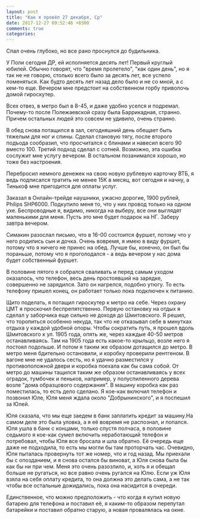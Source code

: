 ```yaml
---
layout: post
title: "Как я провёл 27 декабря, Ср"
date: 2017-12-27 09:52:46 +0300
comments: true
categories: 
---
```

Спал очень глубоко, но все рано проснулся до будильника.

У Поли сегодня ДР, ей исполняется десять лет! Первый круглый юбилей. Обычно говорят, что "время пролетело", "как один день", но я так не не говорю, столько всего было за десять лет, все успело поменяться. Как будто десять лет назад дело было и не со мной, а с кем-то еще. Вечером мне предстоит на собственном горбу приволочь домой гироскутер.

Всех отвез, в метро был в 8-45, и даже удобно уселся и подремал. Почему-то после Полежаевской сразу была Баррикадная, странно. Причем остальных людей это совсем не удивило, очень странно.

В обед снова потащился в зал, сегодняшний день обещает быть тяжелым для ног и спины. Сделал становую тягу, после второго подъода сообразил, что просчитался с блинами и навесил всего 90 вместо 100. Третий подход сделал с сотней. Возможно, эта ошибка сослужит мне услугу вечером. В остальном позанимался хорошо, но тоже без настроения.

Перебросил немного денежек на свою новую рублевую карточку ВТБ, я ведь подписался тратить не менее 15К в месяц, вот сегодня и начну, а Тинькоф мне пригодится для оплаты услуг.

Заказал в Онлайн-трейде наушники, ужасно дорогие, 1900 рублей, Philips SHP6000. Подкупило меня то, что у них провод только на одном ухе. Беспроводные я, видимо, никогда на выберу, все они выглядят маленькими для меня. Пусть это мне будет подарок на НГ. Заберу завтра вечером.

Симакин разослал письмо, что в 16-00 состоится фуршет, потому что у него родились сын и дочка. Очень вовремя, я имею в виду фуршет, потому что я ничего не принес на обед. Лучше бы, конечно, он был бы пораньше, потому что я проголодался - а ведь вечером у нас дома будет собственный фуршет.

В половине пятого я собрался сваливать и перед самым уходом оказалось, что телефон, весь день простоявший на зарядке, совершенно не зарядился. Зато он нагрелся, подобно утюгу. То есть телефону пришел конец, он работает только пока подключен к питанию.


Щито поделать, я потащил гироскутер к метро на себе. Через охрану ЦМТ я проскочил беспрепятственно. Первую остановку на отдых я сделал у заборчика еще сильно не доходя до Шмитовского. Я решил, что торопиться особенно некуда, так что не отказывал себе в минутках отдыха у каждой удобной опоры. Чтобы сократить путь, я прошел вдоль Шмитовского к ул. 1905 года, опять же, через каждые 40-50 метров останавливаясь. Там на 1905 года есть какое-то крыльцо, возле него я постоял подольше. И потом я таким же образом дотащился до метро. В метро меня бдительно остановили, и коробку проверили рентгеном. В вагоне мне не удалось сесть, но я удачно разместился у противоположной двери и коробка поехала как бы сама собой. От метро до машины тащился таким же образом останавливаясь у всех оградок, тумбочек и пеньков, например, у полуспиленного дерева возле "дома образцового содержания". В машину коробка как раз поместилась, то есть дело сделано. Я кое-как включил телефон и позвонил Юле, Юля меня ждала около "Добрынинского", и я поспешил за Юлей. 

Юля сказала, что мы еще заедем в банк заплатить кредит за машину.На самом деле это была уловка, а я её вовремя не распознал, и попался. Юля ушла в банк с концами, только спустя полчаса, в половине седьмого я кое-как сумел включить неработающий телефон и потребовал, чтобы Юля все бросала и шла обратно. Её очередь еще даже не подходила, то есть мы могли бы там проторчать час. Очевидно, Юля пыталась провернуть тот же номер, что и год назад. Мы приехали бы с опозданием, и я снова остался бы виноват, а Юля снова была бы как бы ни при чем. Меня это очень разозлило, и, хоть я и обещал больше не ругаться, но все равно очень ругался на Юлю. Если уж Юля взяла на себя оплату кредита, то она должна это делать сама, а не так чтобы все остальные дожидались, пока она насидится в очереди. 

Единственное, что можно предположить - что когда я купил новую батарею для телефона и поставил её, я каким-то образом перепутал батарейки и поставил обратно старую, а новая провалялась на окне.
